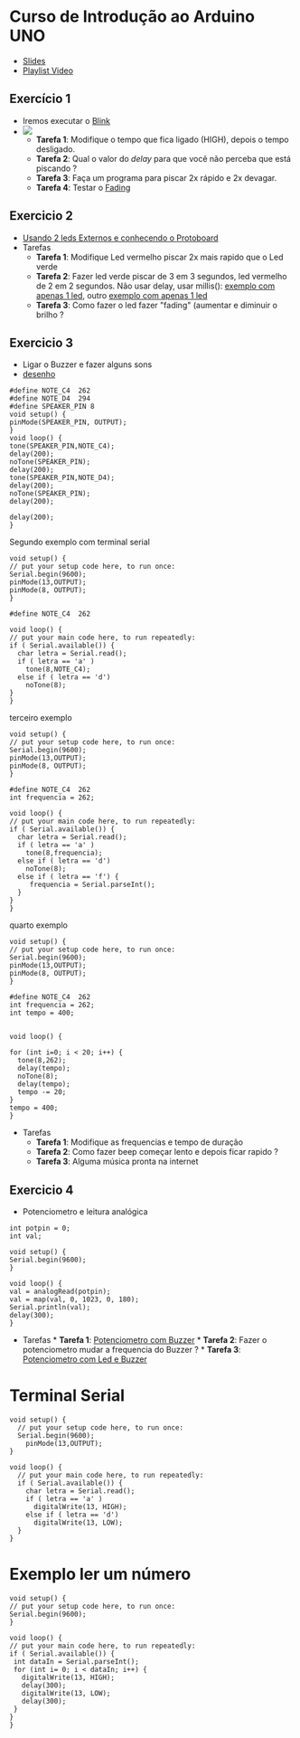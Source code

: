 # Curso de Introdução ao Arduino UNO

* [Slides](https://docs.google.com/presentation/d/1yqwdCv-WAOVx7O0xj2GhLn6BmtSU8hcoTMcNri4V1pM/edit?usp=sharing)
* [Playlist Video](https://www.youtube.com/playlist?list=PLcvOyD_LMr6lAH0bfo5sqHm3ONmF3daMf)
## Exercício 1
 * Iremos executar o [Blink](https://wokwi.com/projects/357997295509663745)
 * ![](https://thestempedia.com/wp-content/uploads/2019/07/Blink-LED-once.gif)
    * **Tarefa 1**: Modifique o tempo que fica ligado (HIGH), depois o tempo desligado.
    * **Tarefa 2**: Qual o valor do *delay* para que você não perceba que está piscando ?
    * **Tarefa 3**: Faça um programa para piscar 2x rápido e 2x devagar. 
    * **Tarefa 4**: Testar o [Fading](https://github.com/arduinoufv/inf351/blob/master/coluni_Introducao/fading13.ino)
    
## Exercicio 2
  * [Usando 2 leds Externos e conhecendo o Protoboard](https://wokwi.com/projects/358178202736399361)
  * Tarefas
    * **Tarefa 1**: Modifique Led vermelho piscar 2x mais rapido que o Led verde
    * **Tarefa 2**: Fazer led verde piscar de 3 em 3 segundos, led vermelho de 2 em 2 segundos. Não usar delay, usar millis(): [exemplo com apenas 1 led](https://github.com/arduinoufv/inf351/blob/master/coluni_Introducao/conta3_atraso_de_1.ino), outro [exemplo com apenas 1 led](https://github.com/arduinoufv/inf351/blob/master/coluni_Introducao/3em3segundos_semDelay.ino)
    * **Tarefa 3**: Como fazer o led fazer "fading" (aumentar e diminuir o brilho ?
    
## Exercicio 3
   * Ligar o Buzzer e fazer alguns sons
   * [desenho](https://excalidraw.com/#json=LzW7ja0D9OrnKOmFjVUbQ,S1SOz-VeqlWC23H9sFXblg)
   
  ```
  #define NOTE_C4  262
#define NOTE_D4  294
#define SPEAKER_PIN 8
void setup() {
 pinMode(SPEAKER_PIN, OUTPUT);
}
void loop() {
 tone(SPEAKER_PIN,NOTE_C4);
 delay(200);
 noTone(SPEAKER_PIN);
 delay(200);
 tone(SPEAKER_PIN,NOTE_D4);
 delay(200);
 noTone(SPEAKER_PIN);
  delay(200);

  delay(200);
 }

  ``` 
  
  Segundo exemplo com terminal serial 
  ```
  void setup() {
  // put your setup code here, to run once:
  Serial.begin(9600);
  pinMode(13,OUTPUT);
  pinMode(8, OUTPUT);
}

#define NOTE_C4  262

void loop() {
  // put your main code here, to run repeatedly:
  if ( Serial.available()) {
    char letra = Serial.read();
    if ( letra == 'a' )
      tone(8,NOTE_C4);
    else if ( letra == 'd')
      noTone(8);
  }
}
  ```
  terceiro exemplo
  ```
  void setup() {
  // put your setup code here, to run once:
  Serial.begin(9600);
  pinMode(13,OUTPUT);
  pinMode(8, OUTPUT);
}

#define NOTE_C4  262
int frequencia = 262;

void loop() {
  // put your main code here, to run repeatedly:
  if ( Serial.available()) {
    char letra = Serial.read();
    if ( letra == 'a' )
      tone(8,frequencia);
    else if ( letra == 'd')
      noTone(8);
    else if ( letra == 'f') {
       frequencia = Serial.parseInt();  
    }
  }
}
  ```
  
  quarto exemplo
  
  ```
  void setup() {
  // put your setup code here, to run once:
  Serial.begin(9600);
  pinMode(13,OUTPUT);
  pinMode(8, OUTPUT);
}

#define NOTE_C4  262
int frequencia = 262;
int tempo = 400;


void loop() {

  for (int i=0; i < 20; i++) {
    tone(8,262);
    delay(tempo);
    noTone(8);
    delay(tempo);
    tempo -= 20;
  }
  tempo = 400;
}  

  ```
  
   * Tarefas
      * **Tarefa 1**: Modifique as frequencias e tempo de duração
      * **Tarefa 2**: Como fazer beep começar lento e depois ficar rapido ?
      * **Tarefa 3**: Alguma música pronta na internet

## Exercicio 4
   * Potenciometro e leitura analógica
   
   ```
   int potpin = 0; 
int val;   

void setup() {
 Serial.begin(9600);
}

void loop() {
 val = analogRead(potpin);          
 val = map(val, 0, 1023, 0, 180); 
 Serial.println(val);           
 delay(300);                     
}

```

   * Tarefas
    * **Tarefa 1**: [Potenciometro com Buzzer](https://github.com/arduinoufv/inf351/blob/master/coluni_Introducao/Potenciometro_Buzzer_coluni.ino)
    * **Tarefa 2**: Fazer o potenciometro mudar a frequencia do Buzzer ?
    * **Tarefa 3**: [Potenciometro com Led e Buzzer](https://github.com/arduinoufv/inf351/blob/master/coluni_Introducao/Potenciometro_Buzzer_Led_coluni.ino)

   
# Terminal Serial

```
void setup() {
  // put your setup code here, to run once:
  Serial.begin(9600);
    pinMode(13,OUTPUT);
}

void loop() {
  // put your main code here, to run repeatedly:
  if ( Serial.available()) {
    char letra = Serial.read();
    if ( letra == 'a' )
      digitalWrite(13, HIGH);
    else if ( letra == 'd')
      digitalWrite(13, LOW);
  }
}
```

   # Exemplo ler um número
   
   ```
   void setup() {
  // put your setup code here, to run once:
  Serial.begin(9600);
}

void loop() {
  // put your main code here, to run repeatedly:
  if ( Serial.available()) {
    int dataIn = Serial.parseInt();
    for (int i= 0; i < dataIn; i++) {
      digitalWrite(13, HIGH);
      delay(300);
      digitalWrite(13, LOW);
      delay(300);
    }
  }
}

   ```
    
   
  
  
